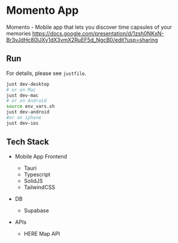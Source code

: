 # Momento App

Momento - Mobile app that lets you discover time capsules of your memories
https://docs.google.com/presentation/d/1zsh0NKxN-Br3vJdHc80IJXy1dX3vmX2RuEF5d_NgcB0/edit?usp=sharing
## Run

For details, please see `justfile`.

```sh
just dev-desktop
# or on Mac
just dev-mac
# or on Android
source env_vars.sh
just dev-android
#or on iphone
just dev-ios
```

## Tech Stack

- Mobile App Frontend
    - Tauri
    - Typescript
    - SolidJS
    - TailwindCSS

- DB
    - Supabase

- APIs
    - HERE Map API

